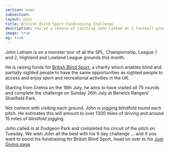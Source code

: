 ```yaml
---
section: news
subsection:
layout: post
title: British Blind Sport Fundraising Challenge
description: You've a chance of catching John Latham at a football ground near you as he takes on an unusual challenge to raise money for British Blind Sport
image: true
og: true
---
```

John Latham is on a monster tour of all the SPL, Championship, League 1 and 2, Highland and Lowland League grounds this month.

He is raising funds for [British Blind Sport](http://www.britishblindsport.org.uk/), a charity which enables blind and partially sighted people to have the same opportunities as sighted people to access and enjoy sport and recreational activities in the UK. 

Starting from Gretna on the 18th July, he aims to have visited all 75 rounds and complete the challenge on Sunday 26th July at Berwick Rangers' Shielfield Park.
 
Not content with visiting each ground, John is jogging blindfold round each pitch. He estimates this will amount to over 1300 miles of driving and around 15 miles of blindfold jogging.
 
John called in at Dudgeon Park and completed his circuit of the pitch on Tuesday. We wish John all the best with his 9 day challenge ... and if you want to boost his fundraising for British Blind Sport, head on over to his [Just Giving page](https://www.justgiving.com/John-Latham3/)